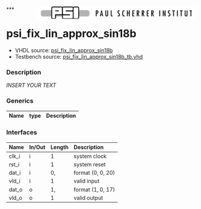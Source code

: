 <img align="right" src="../doc/psi_logo.png">
***

# psi_fix_lin_approx_sin18b
 - VHDL source: [psi_fix_lin_approx_sin18b](../hdl/psi_fix_lin_approx_sin18b.vhd)
 - Testbench source: [psi_fix_lin_approx_sin18b_tb.vhd](../testbench/psi_fix_lin_approx_sin18b_tb/psi_fix_lin_approx_sin18b_tb.vhd)

### Description
*INSERT YOUR TEXT*

### Generics
| Name   | type   | Description   |
|--------|--------|---------------|

### Interfaces
| Name   | In/Out   | Length   | Description       |
|:-------|:---------|:---------|:------------------|
| clk_i  | i        | 1        | system clock      |
| rst_i  | i        | 1        | system reset      |
| dat_i  | i        | 0,       | format (0, 0, 20) |
| vld_i  | i        | 1        | valid input       |
| dat_o  | o        | 1,       | format (1, 0, 17) |
| vld_o  | o        | 1        | valid output      |